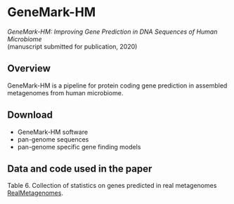 # GeneMark-HM
_GeneMark-HM: Improving Gene Prediction in DNA Sequences of Human Microbiome_  
(manuscript submitted for publication, 2020)  

## Overview
GeneMark-HM is a pipeline for protein coding gene prediction in assembled metagenomes from human microbiome.  

## Download
* GeneMark-HM software
* pan-genome sequences
* pan-genome specific gene finding models

## Data and code used in the paper

Table 6. Collection of statistics on genes predicted in real metagenomes [RealMetagenomes](RealMetagenomes). 


